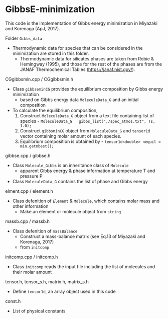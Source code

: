 # GibbsE-minimization
This code is the implementation of Gibbs energy minimization in Miyazaki and Korenaga (ApJ, 2017).

Folder `Gibbs_data`
- Thermodynamic data for species that can be considered in the minimization are stored in this folder.
  - Thermodynamic data for silicates phases are taken from Robie & Hemingway (1995), and those for the rest of the phases are from the JANAF Thermochemical Tables (https://janaf.nist.gov/).

CGgibbsmin.cpp / CGgibbsmin.h
- Class `gibbseminCG` provides the equilibrium composition by Gibbs energy minimization
  - based on Gibbs energy data `MoleculeData_G` and an initial composition
- To calculate the equilibrium composition,
    1. Construct `MoleculeData_G` object from a text file containing list of species
      - `MoleculeData_G   gibbs_list("./spec_atmos.txt", Ts, 1.0);`
    2. Construct `gibbsminCG` object from `MoleculeData_G` and `tensor1d` vector containing molar amount of each species.    
    3. Equilibrium composition is obtained by 
      - `tensor1d<double> nequil = min.getnbest();`

gibbse.cpp / gibbse.h
- Class `Molecule_Gibbs` is an inheritance class of `Molecule`
  - apparent Gibbs energy & phase information at temperature T and pressure P
- Class `MoleculeData_G` contains the list of phase and Gibbs energy


elment.cpp / element.h
- Class defenition of `Element` & `Molecule`, which contains molar mass and other information
  - Make an element or molecule object from `string`

massb.cpp / massb.h
- Class defenition of `massBalance`
  - Construct a mass-balance matrix (see Eq.13 of Miyazaki and Korenaga, 2017)
  - from `initcomp`

initcomp.cpp / initcomp.h
- Class `initcomp` reads the input file including the list of molecules and their molar amount

tensor.h, tensor_s.h, matrix.h, matrix_s.h
- Define `tensor1d`, an array object used in this code

const.h
- List of physical constants
